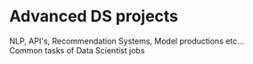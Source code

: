 # Advanced DS projects 
 NLP, API's, Recommendation Systems, Model productions etc...<br>
Common tasks of Data Scientist jobs
